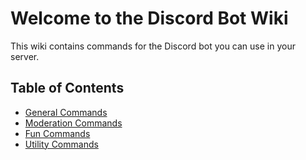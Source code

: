 # Welcome to the Discord Bot Wiki

This wiki contains commands for the Discord bot you can use in your server.

## Table of Contents
- [General Commands](general_commands.md)
- [Moderation Commands](moderation_commands.md)
- [Fun Commands](fun_commands.md)
- [Utility Commands](utility_commands.md)
